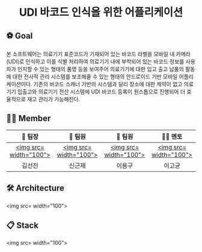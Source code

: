 

# <div align="center"> UDI 바코드 인식을 위한 어플리케이션 </center>

 </div>

## ⚽ Goal
본 소프트웨어는 의료기기 표준코드가 기재되어 있는 바코드 라벨을 모바일 내 카메라 (UDI)로 인식하고 이를 식별 처리하여 의료기기 내에 부착되어 있는 바코드 정보를 사용자가 인지할 수 있는 형태의 품명 등을 보여주어 의료기기에 대한 입고 출고 납품의 활동에 대한 전사적 관리 시스템를 보조해줄 수 있는 형태의 안드로이드 기반 모바일 어플리케이션이다. 기존의 바코드 스캐너 기반의 시스템과 달리 장소에 대한 제약이 없고 의료기기 입출고와 의료기기 전산 시스템에 UDI 바코드 등록이 원스톱으로 진행되어 더 효율적으로 재고 관리가 가능해진다.

## 🧑‍💻 Member
<div align="center">



| 🧑 팀장 | 🧑 팀원 | 🧑 팀원 | 👨‍🏫 멘토 |
| :---: | :---: | :---: | :---: |
| [<img src= width="100">](https://github.com/tape22)| [<img src= width="100">](https://github.com/ybell1028)| [<img src= width="100">](https://github.com/ybell1028)| [<img src= width="100">](https://github.com/ybell1028)|
| 김선진 | 신근재 | 이용구 | 이고균 |
 


</div>

## 🛠 Architecture
<img src= width="100">

## 📋 Stack
<img src= width="100">

<br>

